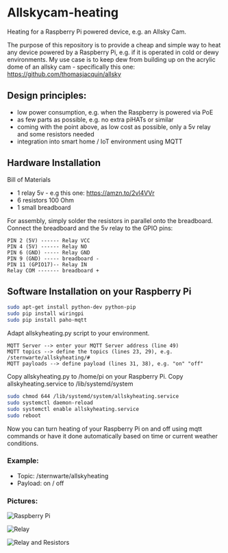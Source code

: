# Allskycam-heating
Heating for a Raspberry Pi powered device, e.g. an Allsky Cam.

The purpose of this repository is to provide a cheap and simple way to heat any device powered by a Raspberry Pi, e.g. if it is operated in cold or dewy environments. My use case is to keep dew from building up on the acrylic dome of an allsky cam - specifically this one: https://github.com/thomasjacquin/allsky

## Design principles:
- low power consumption, e.g. when the Raspberry is powered via PoE
- as few parts as possible, e.g. no extra piHATs or similar
- coming with the point above, as low cost as possible, only a 5v relay and some resistors needed
- integration into smart home / IoT environment using MQTT

## Hardware Installation

Bill of Materials
-  1 relay 5v - e.g this one: https://amzn.to/2vl4VVr
-  6 resistors 100 Ohm
-  1 small breadboard

For assembly, simply solder the resistors in parallel onto the breadboard.
Connect the breadboard and the 5v relay to the GPIO pins:
```
PIN 2 (5V) ------ Relay VCC
PIN 4 (5V) ------ Relay NO
PIN 6 (GND) ----- Relay GND
PIN 9 (GND) ----- breadboard -
PIN 11 (GPIO17)-- Relay IN
Relay COM ------- breadboard +
```

## Software Installation on your Raspberry Pi

```sh
sudo apt-get install python-dev python-pip
sudo pip install wiringpi
sudo pip install paho-mqtt
```

Adapt allskyheating.py script to your environment.

```
MQTT Server --> enter your MQTT Server address (line 49)
MQTT topics --> define the topics (lines 23, 29), e.g. /sternwarte/allskyheating/#
MQTT payloads --> define payload (lines 31, 38), e.g. "on" "off"
```

Copy allskyheating.py to /home/pi on your Raspberry Pi.
Copy allskyheating.service to /lib/systemd/system

```sh
sudo chmod 644 /lib/systemd/system/allskyheating.service
sudo systemctl daemon-reload
sudo systemctl enable allskyheating.service
sudo reboot
```

Now you can turn heating of your Raspberry Pi on and off using mqtt commands or have it done automatically based on time or current weather conditions.

### Example:
- Topic: /sternwarte/allskyheating
- Payload: on / off

### Pictures:
![Raspberry Pi](https://github.com/hdiessner/Allskycam-heating/blob/master/Raspi.jpg "Raspberry Pi")

![Relay](https://github.com/hdiessner/Allskycam-heating/blob/master/Relay.jpg "Relay")

![Relay and Resistors](https://github.com/hdiessner/Allskycam-heating/blob/master/Relay_Resistors.jpg "Relay and Resistors")
